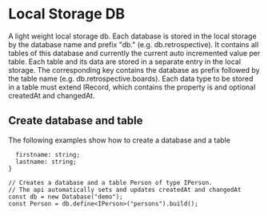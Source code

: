 # Local Storage DB
A light weight local storage db.
Each database is stored in the local storage by the database name and prefix "db." (e.g. db.retrospective). It contains all tables of this database and currently the current auto incremented value per table.
Each table and its data are stored in a separate entry in the local storage. The corresponding key contains the database as prefix followed by the table name (e.g. db.retrospective.boards).
Each data type to be stored in a table must extend IRecord, which contains the property is and optional createdAt and changedAt.

## Create database and table
The following examples show how to create a database and a table

```interface IPerson extends IRecord<number> {
  firstname: string;
  lastname: string;
}

// Creates a database and a table Person of type IPerson.
// The api automatically sets and updates createdAt and changedAt
const db = new Database("demo");
const Person = db.define<IPerson>("persons").build();
```
